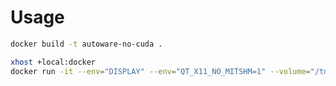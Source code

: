 # Usage

```bash
docker build -t autoware-no-cuda .
```


```bash
xhost +local:docker
docker run -it --env="DISPLAY" --env="QT_X11_NO_MITSHM=1" --volume="/tmp/.X11-unix:/tmp/.X11-unix:rw" --name autoware autoware-no-cuda:latest
```


